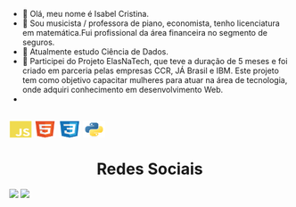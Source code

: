 - 👋 Olá, meu nome é Isabel Cristina.
- 👀 Sou musicista / professora de piano, economista, tenho licenciatura em matemática.Fui profissional da área financeira no segmento de seguros.  
- 🌱 Atualmente estudo Ciência de Dados.
- 💞️ Participei do Projeto ElasNaTech, que teve a duração de 5 meses e foi criado em parceria pelas empresas CCR, JÁ Brasil e IBM.
Este projeto tem como objetivo capacitar mulheres para atuar na área de tecnologia, onde adquiri conhecimento em desenvolvimento Web.
- 

<div style="display: inline_block"><br>
  <img align="center" alt="JavaScript" height="30" width="40" src="https://raw.githubusercontent.com/devicons/devicon/master/icons/javascript/javascript-plain.svg">
  <img align="center" alt="HTML"       height="30" width="40" src="https://raw.githubusercontent.com/devicons/devicon/master/icons/html5/html5-original.svg">
  <img align="center" alt="CSS"        height="30" width="40" src="https://raw.githubusercontent.com/devicons/devicon/master/icons/css3/css3-original.svg">
  <img align="center" alt="Python"     height="30" width="40" src="https://raw.githubusercontent.com/devicons/devicon/master/icons/python/python-original.svg"> 
  
</div> 

  <div>
  <h1 align="center">Redes Sociais</h1>

<a href="https://www.linkedin.com/in/isabel-cristina-giansante-azevedo" target="_blank"><img src="https://img.shields.io/badge/-LinkedIn-%230077B5?style=for-the-badge&logo=linkedin&logoColor=white" target="_blank"></a>
   <a href = "mailto:isamaline.isa@gmail.com"><img src="https://img.shields.io/badge/Gmail-D14836?style=for-the-badge&logo=gmail&logoColor=white" target="_blank"></a>
</div>

<!---
isacristinagian/isacristinagian is a ✨ special ✨ repository because its `README.md` (this file) appears on your GitHub profile.
You can click the Preview link to take a look at your changes.
--->
